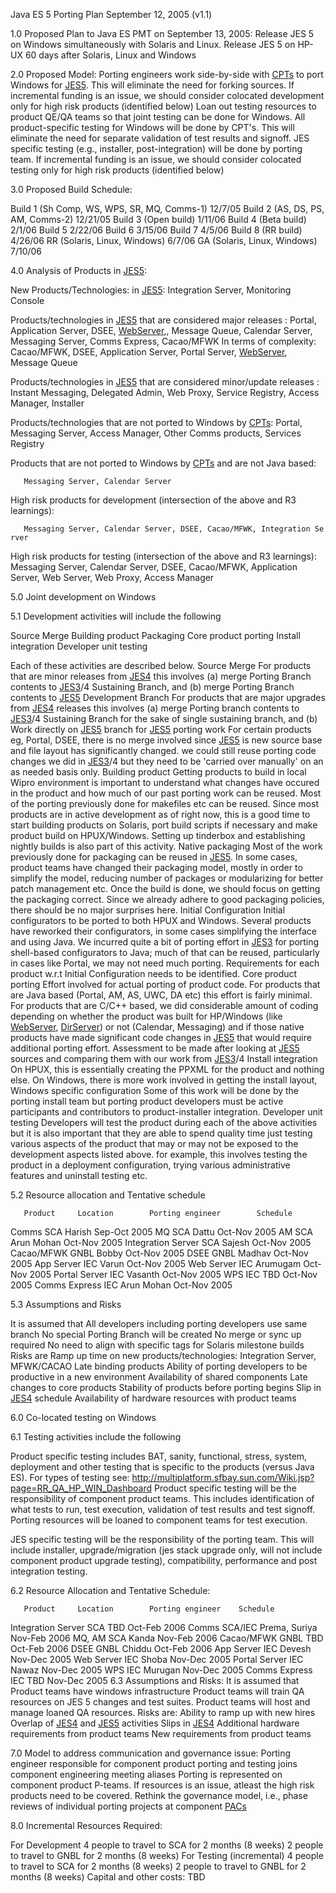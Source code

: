 Java ES 5 Porting Plan September 12, 2005 (v1.1)

1.0 Proposed Plan to Java ES PMT on September 13, 2005: Release JES 5 on
Windows simultaneously with Solaris and Linux. Release JES 5 on HP-UX 60
days after Solaris, Linux and Windows

2.0 Proposed Model: Porting engineers work side-by-side with
[CPTs](CPTs "wikilink") to port Windows for [JES5](JES5 "wikilink").
This will eliminate the need for forking sources. If incremental funding
is an issue, we should consider colocated development only for high risk
products (identified below) Loan out testing resources to product QE/QA
teams so that joint testing can be done for Windows. All
product-specific testing for Windows will be done by CPT\'s. This will
eliminate the need for separate validation of test results and signoff.
JES specific testing (e.g., installer, post-integration) will be done by
porting team. If incremental funding is an issue, we should consider
colocated testing only for high risk products (identified below)

3.0 Proposed Build Schedule:

Build 1 (Sh Comp, WS, WPS, SR, MQ, Comms-1) 12/7/05 Build 2 (AS, DS, PS,
AM, Comms-2) 12/21/05 Build 3 (Open build) 1/11/06 Build 4 (Beta build)
2/1/06 Build 5 2/22/06 Build 6 3/15/06 Build 7 4/5/06 Build 8 (RR build)
4/26/06 RR (Solaris, Linux, Windows) 6/7/06 GA (Solaris, Linux, Windows)
7/10/06

4.0 Analysis of Products in [JES5](JES5 "wikilink"):

New Products/Technologies: in [JES5](JES5 "wikilink"): Integration
Server, Monitoring Console

Products/technologies in [JES5](JES5 "wikilink") that are considered
major releases : Portal, Application Server, DSEE,
[WebServer](WebServer "wikilink"),, Message Queue, Calendar Server,
Messaging Server, Comms Express, Cacao/MFWK In terms of complexity:
Cacao/MFWK, DSEE, Application Server, Portal Server,
[WebServer](WebServer "wikilink"), Message Queue

Products/technologies in [JES5](JES5 "wikilink") that are considered
minor/update releases : Instant Messaging, Delegated Admin, Web Proxy,
Service Registry, Access Manager, Installer

Products/technologies that are not ported to Windows by
[CPTs](CPTs "wikilink"): Portal, Messaging Server, Access Manager, Other
Comms products, Services Registry

Products that are not ported to Windows by [CPTs](CPTs "wikilink") and
are not Java based:

`   Messaging Server, Calendar Server`

High risk products for development (intersection of the above and R3
learnings):

`   Messaging Server, Calendar Server, DSEE, Cacao/MFWK, Integration Server`

High risk products for testing (intersection of the above and R3
learnings): Messaging Server, Calendar Server, DSEE, Cacao/MFWK,
Application Server, Web Server, Web Proxy, Access Manager

5.0 Joint development on Windows

5.1 Development activities will include the following

Source Merge Building product Packaging Core product porting Install
integration Developer unit testing

Each of these activities are described below. Source Merge For products
that are minor releases from [JES4](JES4 "wikilink") this involves (a)
merge Porting Branch contents to [JES3](JES3 "wikilink")/4 Sustaining
Branch, and (b) merge Porting Branch contents to [JES5](JES5 "wikilink")
Development Branch For products that are major upgrades from
[JES4](JES4 "wikilink") releases this involves (a) merge Porting branch
contents to [JES3](JES3 "wikilink")/4 Sustaining Branch for the sake of
single sustaining branch, and (b) Work directly on
[JES5](JES5 "wikilink") branch for [JES5](JES5 "wikilink") porting work
For certain products eg, Portal, DSEE, there is no merge involved since
[JES5](JES5 "wikilink") is new source base and file layout has
significantly changed. we could still reuse porting code changes we did
in [JES3](JES3 "wikilink")/4 but they need to be \'carried over
manually\' on an as needed basis only. Building product Getting products
to build in local Wipro environment is important to understand what
changes have occured in the product and how much of our past porting
work can be reused. Most of the porting previously done for makefiles
etc can be reused. Since most products are in active development as of
right now, this is a good time to start building products on Solaris,
port build scripts if necessary and make product build on HPUX/Windows.
Setting up tinderbox and establishing nightly builds is also part of
this activity. Native packaging Most of the work previously done for
packaging can be reused in [JES5](JES5 "wikilink"). In some cases,
product teams have changed their packaging model, mostly in order to
simplify the model, reducing number of packages or modularizing for
better patch management etc. Once the build is done, we should focus on
getting the packaging correct. Since we already adhere to good packaging
policies, there should be no major surprises here. Initial Configuration
Initial configurators to be ported to both HPUX and Windows. Several
products have reworked their configurators, in some cases simplifying
the interface and using Java. We incurred quite a bit of porting effort
in [JES3](JES3 "wikilink") for porting shell-based configurators to
Java; much of that can be reused, particularly in cases like Portal, we
may not need much porting. Requirements for each product w.r.t Initial
Configuration needs to be identified. Core product porting Effort
involved for actual porting of product code. For products that are Java
based (Portal, AM, AS, UWC, DA etc) this effort is fairly minimal. For
products that are C/C++ based, we did considerable amount of coding
depending on whether the product was built for HP/Windows (like
[WebServer](WebServer "wikilink"), [DirServer](DirServer "wikilink")) or
not (Calendar, Messaging) and if those native products have made
significant code changes in [JES5](JES5 "wikilink") that would require
additional porting effort. Assessment to be made after looking at
[JES5](JES5 "wikilink") sources and comparing them with our work from
[JES3](JES3 "wikilink")/4 Install integration On HPUX, this is
essentially creating the PPXML for the product and nothing else. On
Windows, there is more work involved in getting the install layout,
Windows specific configuration Some of this work will be done by the
porting install team but porting product developers must be active
participants and contributors to product-installer integration.
Developer unit testing Developers will test the product during each of
the above activities but it is also important that they are able to
spend quality time just testing various aspects of the product that may
or may not be exposed to the development aspects listed above. for
example, this involves testing the product in a deployment
configuration, trying various administrative features and uninstall
testing etc.

5.2 Resource allocation and Tentative schedule

`   Product     Location        Porting engineer        Schedule`

Comms SCA Harish Sep-Oct 2005 MQ SCA Dattu Oct-Nov 2005 AM SCA Arun
Mohan Oct-Nov 2005 Integration Server SCA Sajesh Oct-Nov 2005 Cacao/MFWK
GNBL Bobby Oct-Nov 2005 DSEE GNBL Madhav Oct-Nov 2005 App Server IEC
Varun Oct-Nov 2005 Web Server IEC Arumugam Oct-Nov 2005 Portal Server
IEC Vasanth Oct-Nov 2005 WPS IEC TBD Oct-Nov 2005 Comms Express IEC Arun
Mohan Oct-Nov 2005

5.3 Assumptions and Risks

It is assumed that All developers including porting developers use same
branch No special Porting Branch will be created No merge or sync up
required No need to align with specific tags for Solaris milestone
builds Risks are Ramp up time on new products/technologies: Integration
Server, MFWK/CACAO Late binding products Ability of porting developers
to be productive in a new environment Availability of shared components
Late changes to core products Stability of products before porting
begins Slip in [JES4](JES4 "wikilink") schedule Availability of hardware
resources with product teams

6.0 Co-located testing on Windows

6.1 Testing activities include the following

Product specific testing includes BAT, sanity, functional, stress,
system, deployment and other testing that is specific to the products
(versus Java ES). For types of testing see:
<http://multiplatform.sfbay.sun.com/Wiki.jsp?page=RR_QA_HP_WIN_Dashboard>
Product specific testing will be the responsibility of component product
teams. This includes identification of what tests to run, test
execution, validation of test results and test signoff. Porting
resources will be loaned to component teams for test execution.

JES specific testing will be the responsibility of the porting team.
This will include installer, upgrade/migration (jes stack upgrade only,
will not include component product upgrade testing), compatibility,
performance and post integration testing.

6.2 Resource Allocation and Tentative Schedule:

`   Product     Location        Porting engineer    Schedule`

Integration Server SCA TBD Oct-Feb 2006 Comms SCA/IEC Prema, Suriya
Nov-Feb 2006 MQ, AM SCA Kanda Nov-Feb 2006 Cacao/MFWK GNBL TBD Oct-Feb
2006 DSEE GNBL Chiddu Oct-Feb 2006 App Server IEC Devesh Nov-Dec 2005
Web Server IEC Shoba Nov-Dec 2005 Portal Server IEC Nawaz Nov-Dec 2005
WPS IEC Murugan Nov-Dec 2005 Comms Express IEC TBD Nov-Dec 2005 6.3
Assumptions and Risks: It is assumed that Product teams have windows
infrastructure Product teams will train QA resources on JES 5 changes
and test suites. Product teams will host and manage loaned QA resources.
Risks are: Ability to ramp up with new hires Overlap of
[JES4](JES4 "wikilink") and [JES5](JES5 "wikilink") activities Slips in
[JES4](JES4 "wikilink") Additional hardware requirements from product
teams New requirements from product teams

7.0 Model to address communication and governance issue: Porting
engineer responsible for component product porting and testing joins
component engineering meeting aliases Porting is represented on
component product P-teams. If resources is an issue, atleast the high
risk products need to be covered. Rethink the governance model, i.e.,
phase reviews of individual porting projects at component
[PACs](PACs "wikilink")

8.0 Incremental Resources Required:

For Development 4 people to travel to SCA for 2 months (8 weeks) 2
people to travel to GNBL for 2 months (8 weeks) For Testing
(incremental) 4 people to travel to SCA for 2 months (8 weeks) 2 people
to travel to GNBL for 2 months (8 weeks) Capital and other costs: TBD
